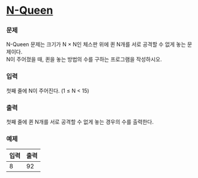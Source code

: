# [N-Queen](https://www.acmicpc.net/problem/9663)  
  
### 문제  
  
N-Queen 문제는 크기가 N × N인 체스판 위에 퀸 N개를 서로 공격할 수 없게 놓는 문제이다.  
N이 주어졌을 때, 퀸을 놓는 방법의 수를 구하는 프로그램을 작성하시오.  
  
### 입력  
  
첫째 줄에 N이 주어진다. (1 ≤ N < 15)  
  
### 출력  
  
첫째 줄에 퀸 N개를 서로 공격할 수 없게 놓는 경우의 수를 출력한다.  
  
### 예제  
  
|입력|출력|
|---|---|
|8|92|